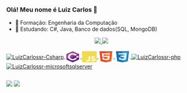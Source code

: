 ### Olá! Meu nome é Luiz Carlos 👋

- 🔭 Formação: Engenharia da Computação
- 🌱 Estudando: C#, Java, Banco de dados(SQL, MongoDB)

<div align="center">
  <a href="https://github.com/LuizCarlossr">
  <img height="180em" src="https://github-readme-stats.vercel.app/api?username=LuizCarlossr&show_icons=true&theme=dark&include_all_commits=true&count_private=true"/>
  <img height="180em" src="https://github-readme-stats.vercel.app/api/top-langs/?username=LuizCarlossr&layout=compact&langs_count=7&theme=dark"/>
</div>

<div style="display: inline_block"><br>
  <img align="center" alt="LuizCarlossr-Csharp" height="30" width="40"
src="https://cdn.jsdelivr.net/gh/devicons/devicon/icons/c/c-original.svg" />
  <img align="center" alt="LuizCarlossr-Csharp" height="30" width="40" src="https://raw.githubusercontent.com/devicons/devicon/master/icons/csharp/csharp-original.svg">
  <img align="center" alt="LuizCarlossr-Js" height="30" width="40" src="https://raw.githubusercontent.com/devicons/devicon/master/icons/javascript/javascript-plain.svg">
  <img align="center" alt="LuizCarlossr-HTML" height="30" width="40" src="https://raw.githubusercontent.com/devicons/devicon/master/icons/html5/html5-original.svg">
  <img align="center" alt="LuizCarlossr-CSS" height="30" width="40" src="https://raw.githubusercontent.com/devicons/devicon/master/icons/css3/css3-original.svg">
 <img align="center" alt="LuizCarlossr-php" height="40" width="50"   
src="https://cdn.jsdelivr.net/gh/devicons/devicon/icons/php/php-original.svg" />
  <img align="center" alt="LuizCarlossr-microsoftsqlserver" height="30" width="40"
 src="https://cdn.jsdelivr.net/gh/devicons/devicon/icons/microsoftsqlserver/microsoftsqlserver-plain-wordmark.svg" />
  
</div>
  
  ##
 
<div> 
  <a href = "mailto:luizcarlossr@gmail.com"><img src="https://img.shields.io/badge/-Gmail-%23333?style=for-the-badge&logo=gmail&logoColor=white" target="_blank"></a>
  <a href="https://www.linkedin.com/in/luiz-carlos-soares-do-ros%C3%A1rio-663b7614b/" target="_blank"><img src="https://img.shields.io/badge/-LinkedIn-%230077B5?style=for-the-badge&logo=linkedin&logoColor=white" target="_blank"></a> 
</div>


